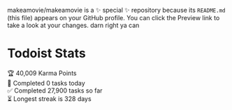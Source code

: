makeamovie/makeamovie is a ✨ special ✨ repository because its `README.md` (this file) appears on your GitHub profile.
You can click the Preview link to take a look at your changes. darn right ya can

# Todoist Stats

<!-- TODO-IST:START -->
🏆  40,009 Karma Points           
🌸  Completed 0 tasks today           
✅  Completed 27,900 tasks so far           
⏳  Longest streak is 328 days
<!-- TODO-IST:END -->